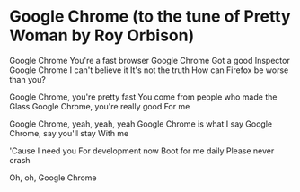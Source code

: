 # Google Chrome (to the tune of Pretty Woman by Roy Orbison)


Google Chrome
You're a fast browser
Google Chrome
Got a good Inspector
Google Chrome
I can't believe it
It's not the truth
How can Firefox be worse than you?

Google Chrome, you're pretty fast
You come from people who made the Glass
Google Chrome, you're really good
For me

Google Chrome, yeah, yeah, yeah
Google Chrome is what I say
Google Chrome, say you'll stay
With me

'Cause I need you
For development now
Boot for me daily
Please never crash

Oh, oh, Google Chrome
